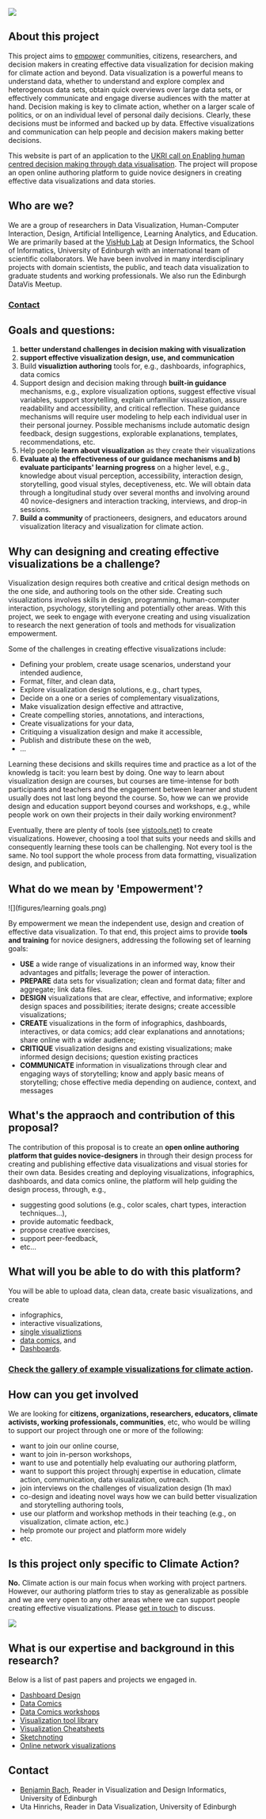 ![](figures/teaser.png)

## About this project

This project aims to [empower](#what-do-we-mean-by-empowerment) communities, citizens, researchers, and decision makers in creating effective data visualization for decision making for climate action and beyond. Data visualization is a powerful means to understand data, whether to understand and explore complex and heterogenous data sets, obtain quick overviews over large data sets, or effectively communicate and engage diverse audiences with the matter at hand. Decision making is key to climate action, whether on a larger scale of politics, or on an individual level of personal daily decisions. Clearly, these decisions must be informed and backed up by data. Effective visualizations and communication can help people and decision makers making better decisions.

This website is part of an application to the [UKRI call on Enabling human centred decision making through data visualisation](https://www.ukri.org/opportunity/enabling-human-centred-decision-making-through-data-visualisation). The project will propose an open online authoring platform to guide novice designers in creating effective data visualizations and data stories.

## Who are we?

We are a group of researchers in Data Visualization, Human-Computer Interaction, Design, Artificial Intelligence, Learning Analytics, and Education. We are primarily based at the [VisHub Lab](https://vishub.net) at Design Informatics, the School of Informatics, University of Edinburgh with an international team of scientific collaborators. We have been involved in many interdisciplinary projects with domain scientists, the public, and teach data visualization to graduate students and working professionals. We also run the Edinburgh DataVis Meetup.

### [Contact](#contact)

## Goals and questions:

1. **better understand challenges in decision making with visualization** 
2. **support effective visualization design, use, and communication** 
3. Build **visualiztion authoring** tools for, e.g., dashboards, infographics, data comics
4. Support design and decision making through **built-in guidance** mechanisms, e.g., explore visualization options, suggest effective visual variables, support storytelling, explain unfamiliar visualization, assure readability and accessibility, and critical reflection. These guidance mechanisms will require user modeling to help each individual user in their personal journey. Possible mechanisms include automatic design feedback, design suggestions, explorable explanations, templates, recommendations, etc.
5. Help people **learn about visualization** as they create their visualizations
6. **Evaluate a) the effectiveness of our guidance mechanisms and b) evaluate participants' learning progress** on a higher level, e.g., knowledge about visual perception, accessibility, interaction design, storytelling, good visual styles, deceptiveness, etc. We will obtain data through a longitudinal study over several months and involving around 40 novice-designers and interaction tracking, interviews, and drop-in sessions.
7. **Build a community** of practioneers, designers, and educators around visualization literacy and visualization for climate action.



## Why can designing and creating effective visualizations be a challenge? 
Visualization design requires both creative and critical design methods on the one side, and authoring tools on the other side. Creating such visualizations involves skills in design, programming, human-computer interaction, psychology, storytelling and potentially other areas. With this project, we seek to engage with everyone creating and using visualization to research the next generation of tools and methods for visualization empowerment. 

Some of the challenges in creating effective visualizations include: 
- Defining your problem, create usage scenarios, understand your intended audience,
- Format, filter, and clean data,
- Explore visualization design solutions, e.g., chart types,
- Decide on a one or a series of complementary visualizations,
- Make visualization design effective and attractive,
- Create compelling stories, annotations, and interactions,
- Create visualizations for your data,
- Critiquing a visualization design and make it accessible,
- Publish and distribute these on the web,
- ...
 
Learning these decisions and skills requires time and practice as a lot of the knowledg is tacit: you learn best by doing. One way to learn about visualization design are courses, but courses are time-intense for both participants and teachers and the engagement between learner and student usually does not last long beyond the course. So, how we can we provide design and education support beyond courses and workshops, e.g., while people work on own their projects in their daily working environment? 

Eventually, there are plenty of tools (see [vistools.net](https://vistools.net)) to create visualizations. However, choosing a tool that suits your needs and skills and consequently learning these tools can be challenging. Not every tool is the same. No tool support the whole process from data formatting, visualization design, and publication, 

## What do we mean by 'Empowerment'? 

![](figures/learning goals.png)

By empowerment we mean the independent use, design and creation of effective data visualization. To that end, this project aims to provide **tools and training** for novice designers, addressing the following set of learning goals:

* **USE** a wide range of visualizations in an informed way, know their advantages and pitfalls;
leverage the power of interaction.
* **PREPARE** data sets for visualization; clean and format data; filter and aggregate; link data
files.
* **DESIGN** visualizations that are clear, effective, and informative; explore design spaces
and possibilities; iterate designs; create accessible visualizations; 
* **CREATE** visualizations in the form of infographics, dashboards, interactives, or data comics; add clear explanations and annotations; share online with a wider audience;
* **CRITIQUE** visualization designs and existing visualizations; make informed design decisions;
question existing practices
* **COMMUNICATE** information in visualizations through clear and engaging ways of storytelling;
know and apply basic means of storytelling; chose effective media depending on audience,
context, and messages


## What's the appraoch and contribution of this proposal?

The contribution of this proposal is to create an **open online authoring platform that guides novice-designers** in through their design process for creating and publishing effective data visualizations and visual stories for their own data. Besides creating and deploying visualizations, infographics, dashboards, and data comics online, the platform will help guiding the design process, through, e.g.,  
- suggesting good solutions (e.g., color scales, chart types, interaction techniques…), 
- provide automatic feedback, 
- propose creative exercises,
- support peer-feedback,
- etc...

## What will you be able to do with this platform? 

You will be able to upload data, clean data, create basic visualizations, and create 
- infographics, 
- interactive visualizations, 
- [single visualiztions](gallery#single-visualizations)
- [data comics](gallery#dashboards), and
- [Dashboards](gallery#data-stories). 

### [Check the gallery of example visualizations for climate action](gallery). 


## How can you get involved

We are looking for **citizens, organizations, researchers, educators, climate activists, working professionals, communities**, etc, who would be willing to support our project through one or more of the following: 
- want to join our online course, 
- want to join in-person workshops, 
- want to use and potentially help evaluating our authoring platform,
- want to support this project throughj expertise in education, climate action, communication, data visualization, outreach.
- join interviews on the challenges of visualization design (1h max)
- co-design and ideating novel ways how we can build better visualization and storytelling authoring tools, 
- use our platform and workshop methods in their teaching (e.g., on visualization, climate action, etc.)
- help promote our project and platform more widely
- etc.


## Is this project only specific to Climate Action? 

**No.** Climate action is our main focus when working with project partners. However, our authoring platform tries to stay as generalizable as possible and we are very open to any other areas where we can support people creating effective visualizations. Please [get in touch](mail:bbach@ed.ac.uk) to discuss. 

![](figures/SDGS.png)

## What is our expertise and background in this research? 

Below is a list of past papers and projects we engaged in. 

- [Dashboard Design](https://dashboarddesignpatterns.github.io)
- [Data Comics](https://www.researchgate.net/publication/324670172_Design_Patterns_for_Data_Comics)
- [Data Comics workshops](https://vishub.net/papers/wang2019teaching.pdf)
- [Visualization tool library](https://vistools.net)
- [Visualization Cheatsheets](https://vishub.net/papers/wang2020cheat.pdf)
- [Sketchnoting](https://www.dropbox.com/s/gsuc2dk7qyybc01/CHI2021%20-%20Sketchnoting%20%28Final%29.pdf?dl=0)
- [Online network visualizations](https://vistorian.github.io)

## Contact
- [Benjamin Bach](mailto:bbach@ed.ac.uk), Reader in Visualization and Design Informatics, University of Edinburgh
- Uta Hinrichs, Reader in Data Visualization, University of Edinburgh


